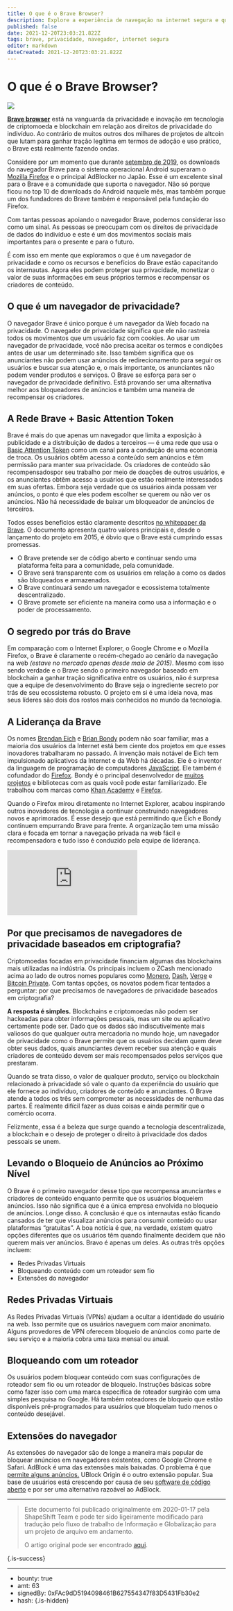 ```yaml
---
title: O que é o Brave Browser?
description: Explore a experiência de navegação na internet segura e que prioriza a privacidade em criptomoedas.
published: false
date: 2021-12-20T23:03:21.822Z
tags: brave, privacidade, navegador, internet segura
editor: markdown
dateCreated: 2021-12-20T23:03:21.822Z
---
```


# O que é o Brave Browser?

![](https://assets.website-files.com/5e9a09610b7dce71f87f7f17/5e9a22f45b73a11aa2f26ac6_5e9954ed91657b97fe3a645f_1_3QvwNt0uMC9IF9Mqu8jceg.png)

[**Brave browser**](https://brave.com/) está na vanguarda da privacidade e inovação em tecnologia de criptomoeda e blockchain em relação aos direitos de privacidade do indivíduo. Ao contrário de muitos outros dos milhares de projetos de altcoin que lutam para ganhar tração legítima em termos de adoção e uso prático, o Brave está realmente fazendo ondas.

Considere por um momento que durante [setembro de 2019](https://imgur.com/fnk5iGp), os downloads do navegador Brave para o sistema operacional Android superaram o [Mozilla Firefox](https://en.wikipedia.org/wiki/Firefox) e o principal AdBlocker no Japão. Esse é um excelente sinal para o Brave e a comunidade que suporta o navegador. Não só porque ficou no top 10 de downloads do Android naquele mês, mas também porque um dos fundadores do Brave também é responsável pela fundação do Firefox.

Com tantas pessoas apoiando o navegador Brave, podemos considerar isso como um sinal. As pessoas se preocupam com os direitos de privacidade de dados do indivíduo e este é um dos movimentos sociais mais importantes para o presente e para o futuro.

É com isso em mente que exploramos o que é um navegador de privacidade e como os recursos e benefícios do Brave estão capacitando os internautas. Agora eles podem proteger sua privacidade, monetizar o valor de suas informações em seus próprios termos e recompensar os criadores de conteúdo.

## O que é um navegador de privacidade?

O navegador Brave é único porque é um navegador da Web focado na privacidade. O navegador de privacidade significa que ele não rastreia todos os movimentos que um usuário faz com cookies. Ao usar um navegador de privacidade, você não precisa aceitar os termos e condições antes de usar um determinado site. Isso também significa que os anunciantes não podem usar anúncios de redirecionamento para seguir os usuários e buscar sua atenção e, o mais importante, os anunciantes não podem vender produtos e serviços. O Brave se esforça para ser o navegador de privacidade definitivo. Está provando ser uma alternativa melhor aos bloqueadores de anúncios e também uma maneira de recompensar os criadores.

## A Rede Brave + Basic Attention Token

Brave é mais do que apenas um navegador que limita a exposição à publicidade e a distribuição de dados a terceiros — é uma rede que usa o [Basic Attention Token](https://coincap.io/assets/basic-attention-token) como um canal para a condução de uma economia de troca. Os usuários obtêm acesso a conteúdo sem anúncios e têm permissão para manter sua privacidade. Os criadores de conteúdo são recompensados ​​por seu trabalho por meio de doações de outros usuários, e os anunciantes obtêm acesso a usuários que estão realmente interessados ​​em suas ofertas. Embora seja verdade que os usuários ainda possam ver anúncios, o ponto é que eles podem escolher se querem ou não ver os anúncios. Não há necessidade de baixar um bloqueador de anúncios de terceiros.

Todos esses benefícios estão claramente descritos [no whitepaper da Brave](https://basicattentiontoken.org/wp-content/uploads/2017/05/BasicAttentionTokenWhitePaper-4.pdf). O documento apresenta quatro valores principais e, desde o lançamento do projeto em 2015, é óbvio que o Brave está cumprindo essas promessas.

* O Brave pretende ser de código aberto e continuar sendo uma plataforma feita para a comunidade, pela comunidade.
* O Brave será transparente com os usuários em relação a como os dados são bloqueados e armazenados.
* O Brave continuará sendo um navegador e ecossistema totalmente descentralizado.
* O Brave promete ser eficiente na maneira como usa a informação e o poder de processamento.

## O segredo por trás do Brave

Em comparação com o Internet Explorer, o Google Chrome e o Mozilla Firefox, o Brave é claramente o recém-chegado ao cenário da navegação na web *(estave no mercado apenas desde maio de 2015)*. Mesmo com isso sendo verdade e o Brave sendo o primeiro navegador baseado em blockchain a ganhar tração significativa entre os usuários, não é surpresa que a equipe de desenvolvimento do Brave seja o ingrediente secreto por trás de seu ecossistema robusto. O projeto em si é uma ideia nova, mas seus líderes são dois dos rostos mais conhecidos no mundo da tecnologia.

## A Liderança da Brave

Os nomes [Brendan Eich](https://brave.com/ama-with-brendan-eich/) e [Brian Bondy](https://brave.com/ama-with-brian-bondy/) podem não soar familiar, mas a maioria dos usuários da Internet está bem ciente dos projetos em que esses inovadores trabalharam no passado. A invenção mais notável de Eich tem impulsionado aplicativos da Internet e da Web há décadas. Ele é o inventor da linguagem de programação de computadores [JavaScript](https://en.wikipedia.org/wiki/JavaScript). Ele também é cofundador do [Firefox](https://en.wikipedia.org/wiki/Firefox). Bondy é o principal desenvolvedor de [muitos projetos](https://brianbondy.com/projects) e bibliotecas com as quais você pode estar familiarizado. Ele trabalhou com marcas como [Khan Academy](https://github.com/Khan/khan-windows) e [Firefox](https://github.com/mozilla/gecko-dev).

Quando o Firefox mirou diretamente no Internet Explorer, acabou inspirando outros inovadores de tecnologia a continuar construindo navegadores novos e aprimorados. É esse desejo que está permitindo que Eich e Bondy continuem empurrando Brave para frente. A organização tem uma missão clara e focada em tornar a navegação privada na web fácil e recompensadora e tudo isso é conduzido pela equipe de liderança.<br/>

<iframe allowfullscreen="" frameborder="0" scrolling="auto" src="https://cdn.embedly.com/widgets/media.html?src=https%3A%2F%2Fwww.youtube.com%2Fembed %2FDDJCKxb65Pk%3Fstart%3D1294%26feature%3Doembed%26start%3D1294&amp;url=https%3A%2F%2Fwww.youtube.com%2Fwatch%3Fv%3DDDJCKxb65Pk&amp;image=https%3A%2F%2Fi.ytimg.com%2Fvi %2FDDJCKxb65Pk%2Fhqdefault.jpg&amp;key=a19fcc184b9711e1b4764040d3dc5c07&amp;type=text%2Fhtml&amp;schema=youtube"></iframe>

## Por que precisamos de navegadores de privacidade baseados em criptografia?

Criptomoedas focadas em privacidade financiam algumas das blockchains mais utilizadas na indústria. Os principais incluem o ZCash mencionado acima ao lado de outros nomes populares como [Monero](https://coincap.io/assets/monero), [Dash](https://coincap.io/assets/dash), [Verge]( https://coincap.io/assets/verge) e [Bitcoin Private](https://coincap.io/assets/bitcoin-private). Com tantas opções, os novatos podem ficar tentados a perguntar: por que precisamos de navegadores de privacidade baseados em criptografia?

**A resposta é simples.** Blockchains e criptomoedas não podem ser hackeadas para obter informações pessoais, mas um site ou aplicativo certamente pode ser. Dado que os dados são indiscutivelmente mais valiosos do que qualquer outra mercadoria no mundo hoje, um navegador de privacidade como o Brave permite que os usuários decidam quem deve obter seus dados, quais anunciantes devem receber sua atenção e quais criadores de conteúdo devem ser mais recompensados pelos serviços que prestaram.

Quando se trata disso, o valor de qualquer produto, serviço ou blockchain relacionado à privacidade só vale o quanto da experiência do usuário que ele fornece ao indivíduo, criadores de conteúdo e anunciantes. O Brave atende a todos os três sem comprometer as necessidades de nenhuma das partes. É realmente difícil fazer as duas coisas e ainda permitir que o comércio ocorra.

Felizmente, essa é a beleza que surge quando a tecnologia descentralizada, a blockchain e o desejo de proteger o direito à privacidade dos dados pessoais se unem.

## Levando o Bloqueio de Anúncios ao Próximo Nível

O Brave é o primeiro navegador desse tipo que recompensa anunciantes e criadores de conteúdo enquanto permite que os usuários bloqueiem anúncios. Isso não significa que é a única empresa envolvida no bloqueio de anúncios. Longe disso. A conclusão é que os internautas estão ficando cansados ​​de ter que visualizar anúncios para consumir conteúdo ou usar plataformas “gratuitas”. A boa notícia é que, na verdade, existem quatro opções diferentes que os usuários têm quando finalmente decidem que não querem mais ver anúncios. Bravo é apenas um deles. As outras três opções incluem:

* Redes Privadas Virtuais
* Bloqueando conteúdo com um roteador sem fio
* Extensões do navegador

## Redes Privadas Virtuais

As Redes Privadas Virtuais (VPNs) ajudam a ocultar a identidade do usuário na web. Isso permite que os usuários naveguem com maior anonimato. Alguns provedores de VPN oferecem bloqueio de anúncios como parte de seu serviço e a maioria cobra uma taxa mensal ou anual.

## Bloqueando com um roteador

Os usuários podem bloquear conteúdo com suas configurações de roteador sem fio ou um roteador de bloqueio. Instruções básicas sobre como fazer isso com uma marca específica de roteador surgirão com uma simples pesquisa no Google. Há também roteadores de bloqueio que estão disponíveis pré-programados para usuários que bloqueiam tudo menos o conteúdo desejável.

## Extensões do navegador

As extensões do navegador são de longe a maneira mais popular de bloquear anúncios em navegadores existentes, como Google Chrome e Safari. AdBlock é uma das extensões mais baixadas. O problema é que [permite alguns anúncios.](https://help.getadblock.com/support/solutions/articles/6000092027-why-does-adblock-allow-non-intrusive-ads-) UBlock Origin é o outro extensão popular. Sua base de usuários está crescendo por causa de seu [software de código aberto](https://chrome.google.com/webstore/detail/ublock-origin/cjpalhdlnbpafiamejdnhcphjbkeiagm?hl=en) e por ser uma alternativa razoável ao AdBlock.<br />

---

> Este documento foi publicado originalmente em 2020-01-17 pela ShapeShift Team e pode ter sido ligeiramente modificado para tradução pelo fluxo de trabalho de Informação e Globalização para um projeto de arquivo em andamento.
>
> O artigo original pode ser encontrado [aqui](https://shapeshift.com/library/what-is-brave-browser).


{.is-success}

---

- bounty: true
- amt: 63
- signedBy: 0xFAc9dD5194098461B627554347f83D5431Fb30e2
- hash: 
{.is-hidden}
